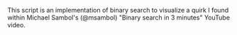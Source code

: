 This script is an implementation of binary search to visualize a quirk I found within Michael Sambol's (@msambol) "Binary search in 3 minutes" YouTube video.

